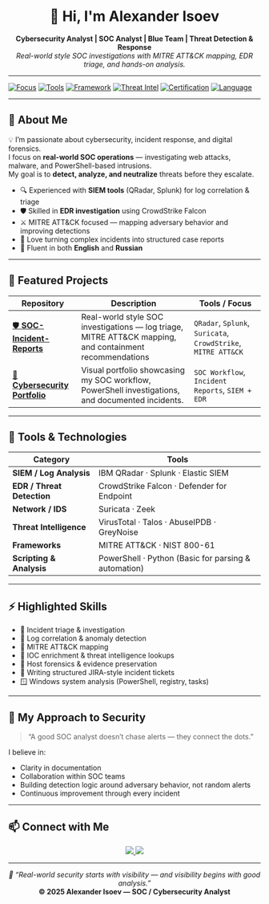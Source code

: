 <!-- 👨‍💻 Alexander Isoev | SOC / Cybersecurity Analyst -->

<h1 align="center">👋 Hi, I'm Alexander Isoev</h1>

<p align="center">
  <b>Cybersecurity Analyst | SOC Analyst | Blue Team | Threat Detection & Response</b><br>
  <i>Real-world style SOC investigations with MITRE ATT&CK mapping, EDR triage, and hands-on analysis.</i>
</p>

---

<p align="center">

[![Focus](https://img.shields.io/badge/Focus-SOC%20%7C%20SIEM%20%7C%20EDR-critical)](#)
[![Tools](https://img.shields.io/badge/Tools-QRadar%20%7C%20Splunk%20%7C%20CrowdStrike-blueviolet)](#)
[![Framework](https://img.shields.io/badge/Framework-MITRE%20ATT%26CK-red)](#)
[![Threat Intel](https://img.shields.io/badge/Threat_Intel-VirusTotal%20%7C%20AbuseIPDB%20%7C%20Talos-informational)](#)
[![Certification](https://img.shields.io/badge/Certification-Security%2B-success)](#)
[![Language](https://img.shields.io/badge/Language-English%20%7C%20Russian-darkblue)](#)

</p>



---

## 🧠 About Me

💡 I’m passionate about cybersecurity, incident response, and digital forensics.  
I focus on **real-world SOC operations** — investigating web attacks, malware, and PowerShell-based intrusions.  
My goal is to **detect, analyze, and neutralize** threats before they escalate.

- 🔍 Experienced with **SIEM tools** (QRadar, Splunk) for log correlation & triage  
- 🛡️ Skilled in **EDR investigation** using CrowdStrike Falcon  
- ⚔️ MITRE ATT&CK focused — mapping adversary behavior and improving detections  
- 🧩 Love turning complex incidents into structured case reports  
- 💬 Fluent in both **English** and **Russian**

---

## 🧩 Featured Projects

| Repository | Description | Tools / Focus |
|-------------|--------------|----------------|
| [🛡️ **SOC-Incident-Reports**](https://github.com/PurePootato/SOC-Incident-Reports) | Real-world style SOC investigations — log triage, MITRE ATT&CK mapping, and containment recommendations | `QRadar`, `Splunk`, `Suricata`, `CrowdStrike`, `MITRE ATT&CK` |
| [📁 **Cybersecurity Portfolio**](https://github.com/PurePootato/portfolioAlexanderIsoev/blob/main/SOC_Portfolio_Alexander__Isoev.pdf) | Visual portfolio showcasing my SOC workflow, PowerShell investigations, and documented incidents. | `SOC Workflow`, `Incident Reports`, `SIEM + EDR` |

---

## 🧰 Tools & Technologies

| Category | Tools |
|-----------|-------|
| **SIEM / Log Analysis** | IBM QRadar · Splunk · Elastic SIEM |
| **EDR / Threat Detection** | CrowdStrike Falcon · Defender for Endpoint |
| **Network / IDS** | Suricata · Zeek |
| **Threat Intelligence** | VirusTotal · Talos · AbuseIPDB · GreyNoise |
| **Frameworks** | MITRE ATT&CK · NIST 800-61 |
| **Scripting & Analysis** | PowerShell · Python (Basic for parsing & automation) |

---

## ⚡ Highlighted Skills

- 🔎 Incident triage & investigation  
- 🧬 Log correlation & anomaly detection  
- 🧠 MITRE ATT&CK mapping  
- 🧰 IOC enrichment & threat intelligence lookups  
- 🧹 Host forensics & evidence preservation  
- 🧱 Writing structured JIRA-style incident tickets  
- 🪟 Windows system analysis (PowerShell, registry, tasks)

---

## 🧭 My Approach to Security

> “A good SOC analyst doesn’t chase alerts — they connect the dots.”  

I believe in:
- Clarity in documentation  
- Collaboration within SOC teams  
- Building detection logic around adversary behavior, not random alerts  
- Continuous improvement through every incident

---

## 📫 Connect with Me

<p align="center">
  <a href="https://linkedin.com/in/alexanderisoev">
    <img src="https://img.shields.io/badge/LinkedIn-Alexander%20Isoev-blue?style=flat-square&logo=linkedin" />
  </a>
  <a href="mailto:alexanderisoevf@gmail.com">
    <img src="https://img.shields.io/badge/Email-alexanderisoevf%40gmail.com-red?style=flat-square&logo=gmail" />
  </a>
</p>

---

<p align="center">
  <i>📘 “Real-world security starts with visibility — and visibility begins with good analysis.”</i><br>
  <b>© 2025 Alexander Isoev — SOC / Cybersecurity Analyst</b>
</p>
